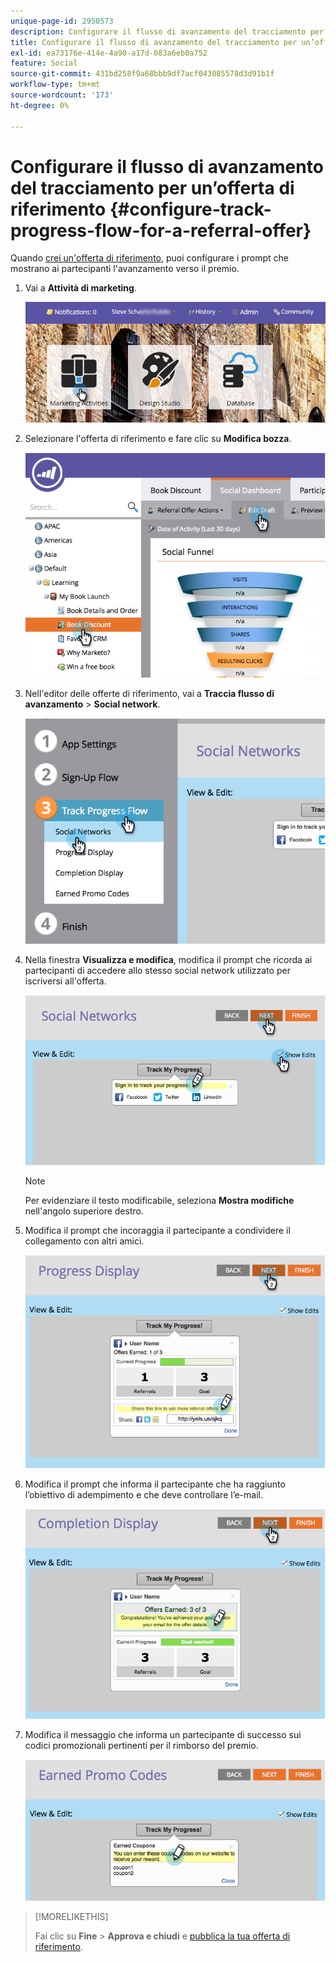 ```yaml
---
unique-page-id: 2950573
description: Configurare il flusso di avanzamento del tracciamento per un’offerta di riferimento - Documenti Marketo - Documentazione del prodotto
title: Configurare il flusso di avanzamento del tracciamento per un’offerta di riferimento
exl-id: ea73176e-414e-4a90-a17d-083a6eb0a752
feature: Social
source-git-commit: 431bd258f9a68bbb9df7acf043085578d3d91b1f
workflow-type: tm+mt
source-wordcount: '173'
ht-degree: 0%

---
```


# Configurare il flusso di avanzamento del tracciamento per un’offerta di riferimento {#configure-track-progress-flow-for-a-referral-offer}

Quando [crei un&#39;offerta di riferimento](/help/marketo/product-docs/demand-generation/social/referral-offers/create-a-referral-offer.md), puoi configurare i prompt che mostrano ai partecipanti l&#39;avanzamento verso il premio.

1. Vai a **Attività di marketing**.

   ![](assets/login-marketing-activities-4.png)

1. Selezionare l&#39;offerta di riferimento e fare clic su **Modifica bozza**.

   ![](assets/image2014-9-22-14-3a35-3a31.png)

1. Nell&#39;editor delle offerte di riferimento, vai a **Traccia flusso di avanzamento** > **Social network**.

   ![](assets/image2014-9-22-14-3a35-3a43.png)

1. Nella finestra **Visualizza e modifica**, modifica il prompt che ricorda ai partecipanti di accedere allo stesso social network utilizzato per iscriversi all&#39;offerta.

   ![](assets/image2014-9-22-14-3a35-3a58.png)

   >[!NOTE]
   >
   >Per evidenziare il testo modificabile, seleziona **Mostra modifiche** nell&#39;angolo superiore destro.

1. Modifica il prompt che incoraggia il partecipante a condividere il collegamento con altri amici.

   ![](assets/image2014-9-22-14-3a36-3a22.png)

1. Modifica il prompt che informa il partecipante che ha raggiunto l’obiettivo di adempimento e che deve controllare l’e-mail.

   ![](assets/image2014-9-22-14-3a36-3a36.png)

1. Modifica il messaggio che informa un partecipante di successo sui codici promozionali pertinenti per il rimborso del premio.

   ![](assets/image2014-9-22-14-3a36-3a43.png)

>[!MORELIKETHIS]
>
>Fai clic su **Fine** > **Approva e chiudi** e [pubblica la tua offerta di riferimento](/help/marketo/product-docs/demand-generation/social/referral-offers/publish-a-referral-offer.md).
